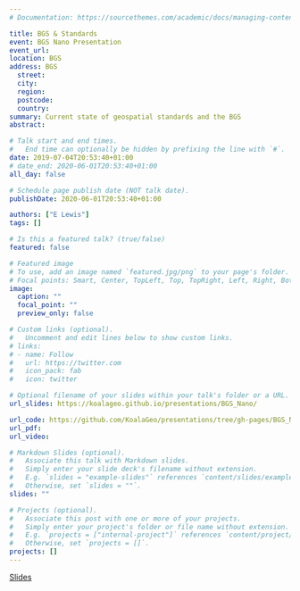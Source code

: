```yaml
---
# Documentation: https://sourcethemes.com/academic/docs/managing-content/

title: BGS & Standards
event: BGS Nano Presentation
event_url:
location: BGS
address: BGS
  street: 
  city: 
  region:
  postcode: 
  country: 
summary: Current state of geospatial standards and the BGS
abstract:

# Talk start and end times.
#   End time can optionally be hidden by prefixing the line with `#`.
date: 2019-07-04T20:53:40+01:00
# date_end: 2020-06-01T20:53:40+01:00
all_day: false

# Schedule page publish date (NOT talk date).
publishDate: 2020-06-01T20:53:40+01:00

authors: ["E Lewis"]
tags: []

# Is this a featured talk? (true/false)
featured: false

# Featured image
# To use, add an image named `featured.jpg/png` to your page's folder. 
# Focal points: Smart, Center, TopLeft, Top, TopRight, Left, Right, BottomLeft, Bottom, BottomRight.
image:
  caption: ""
  focal_point: ""
  preview_only: false

# Custom links (optional).
#   Uncomment and edit lines below to show custom links.
# links:
# - name: Follow
#   url: https://twitter.com
#   icon_pack: fab
#   icon: twitter

# Optional filename of your slides within your talk's folder or a URL.
url_slides: https://koalageo.github.io/presentations/BGS_Nano/

url_code: https://github.com/KoalaGeo/presentations/tree/gh-pages/BGS_Nano
url_pdf:
url_video:

# Markdown Slides (optional).
#   Associate this talk with Markdown slides.
#   Simply enter your slide deck's filename without extension.
#   E.g. `slides = "example-slides"` references `content/slides/example-slides.md`.
#   Otherwise, set `slides = ""`.
slides: ""

# Projects (optional).
#   Associate this post with one or more of your projects.
#   Simply enter your project's folder or file name without extension.
#   E.g. `projects = ["internal-project"]` references `content/project/deep-learning/index.md`.
#   Otherwise, set `projects = []`.
projects: []
---
```


[Slides](https://koalageo.github.io/presentations/BGS_Nano/)